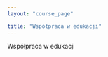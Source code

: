 ```yaml
---
layout: "course_page"

title: "Współpraca w edukacji"
---
```


<div class="text-center screen-title">
Współpraca w edukacji
</div>
